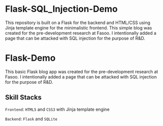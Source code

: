 # Flask-SQL_Injection-Demo

This repository is built on a Flask for the backend and HTML/CSS using Jinja template engine for the minimalistic frontend. This simple blog was created for the pre-development research at Fasoo. I intentionally added a page that can be attacked with SQL injection for the purpose of R&D.

# Flask-Demo

This basic Flask blog app was created for the pre-development research at Fasoo.
I intentionally added a page that can be attacked with SQL injection for the purpose of R&D.

## Skill Stacks

`Frontend`: `HTML5` and `CSS3` with Jinja template engine

`Backend`: `Flask` and `SQLite`
